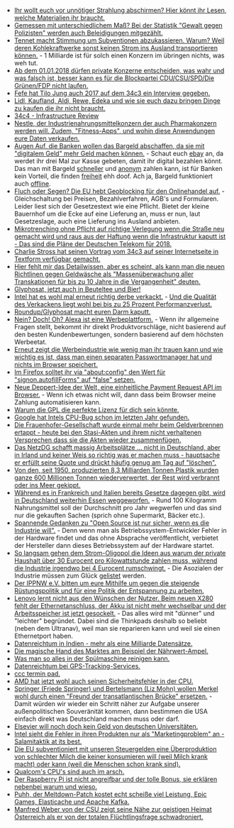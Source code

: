 * [Ihr wollt euch vor unnötiger Strahlung abschirmen? Hier könnt ihr Lesen, welche Materialien ihr braucht.](https://www.diagnose-funk.org/publikationen/fragen-antworten/detail&faqid=3)
* [Gemessen mit unterschiedlichem Maß? Bei der Statistik "Gewalt gegen Polizisten" werden auch Beleidigungen mitgezählt.](https://blog.fefe.de/?ts=a4b61faa)
* [Tennet macht Stimmung um Subventionen abzukassieren. Warum? Weil deren Kohlekraftwerke sonst keinen Strom ins Ausland transportieren können.](https://www.heise.de/newsticker/meldung/Stromnetz-unter-Druck-Tennet-meldet-Rekordkosten-fuer-Noteingriffe-3929093.html) - 1 Milliarde ist für solch einen Konzern im übringen nichts, was weh tut.
* [Ab dem 01.01.2018 dürfen private Konzerne entscheiden, was wahr und was falsch ist, besser kann es für die Blockpartei CDU/CSU/SPD/Die Grünen/FDP nicht laufen.](https://www.heise.de/newsticker/meldung/Facebook-Gesetz-NetzDG-macht-Soziale-Netze-zu-Richtern-ueber-Hate-Speech-3929110.html)
* [Fefe hat Tilo Jung auch 2017 auf dem 34c3 ein Interview gegeben.](https://www.youtube.com/watch?v=jROuVtMcHas)
* [Lidl, Kaufland, Aldi, Rewe, Edeka und wie sie euch dazu bringen Dinge zu kaufen die ihr nicht braucht.](https://netzfrauen.org/2018/01/02/discounterkrieg/)
* [34c4 - Infrastructure Review](https://berlin-ak.ftp.media.ccc.de/congress/2017/h264-hd/34c3-8911-eng-34C3_Infrastructure_Review.mp4)
* [Nestle, der Industrienahrungsmittelkonzern der auch Pharmakonzern werden will. Zudem, "Fitness-Apps", und wohin diese Anwendungen eure Daten verkaufen.](https://netzfrauen.org/2018/01/02/app-traumfigur/)
* [Augen Auf, die Banken wollen das Bargeld abschaffen, da sie mit "digitalem Geld" mehr Geld machen können.](https://www.heise.de/newsticker/meldung/Die-deutsche-Liebe-zum-Cash-Nur-Bares-ist-Wahres-3929290.html) - Schaut euch [ebay](https://www.heise.de/forum/heise-online/News-Kommentare/Die-deutsche-Liebe-zum-Cash-Nur-Bares-ist-Wahres/Re-junge-Finanzfirmen-die-wollen-doch-alle-bezahlt-werden/posting-31611481/show/) an, da werdet ihr drei Mal zur Kasse gebeten, damit ihr digital bezahlen könnt. Das man mit Bargeld [schneller](https://www.heise.de/forum/heise-online/News-Kommentare/Die-deutsche-Liebe-zum-Cash-Nur-Bares-ist-Wahres/Und-dann-steht-man-da-an-der-Kasse/posting-31611422/show/) und [anonym](https://www.heise.de/forum/heise-online/News-Kommentare/Die-deutsche-Liebe-zum-Cash-Nur-Bares-ist-Wahres/Bargeld-ist-anonym/posting-31611388/show/) zahlen kann, ist für Banken kein Vorteil, die finden [freiheit](https://www.heise.de/forum/heise-online/News-Kommentare/Die-deutsche-Liebe-zum-Cash-Nur-Bares-ist-Wahres/Bargeld-ist/posting-31611397/show/) ehh doof. Ach ja, Bargeld funktioniert auch [offline](https://www.heise.de/forum/heise-online/News-Kommentare/Die-deutsche-Liebe-zum-Cash-Nur-Bares-ist-Wahres/Bargeld-hat-bei-Kleinbetraegen-nur-Vorteile/posting-31611440/show/).
* [Fluch oder Segen? Die EU hebt Geoblocking für den Onlinehandel auf.](https://www.lto.de/recht/hintergruende/h/eu-geoblocking-entwurf-verbraucher-unternehmen-waren-dienstleistungen/) - Gleichschaltung bei Preisen, Bezahlverfahren, AGB's und Formularen. Leider liest sich der Gesetzestext wie eine Pflicht. Bietet der kleine Bauernhof um die Ecke auf eine Lieferung an, muss er nun, laut Gesetzeslage, auch eine Lieferung ins Ausland anbieten.
* [Mikrotrenching ohne Pflicht auf richtige Verlegung wenn die Straße neu gemacht wird und raus aus der Haftung wenn die Infrastruktur kaputt ist - Das sind die Pläne der Deutschen Telekom für 2018.](https://forum.golem.de/kommentare/internet/2018-telekom-will-glasfaser-pfluegen-aufhaengen-und-trenchen/114692,list.html)
* [Charlie Stross hat seinen Vortrag vom 34c3 auf seiner Internetseite in Textform verfügbar gemacht.](http://www.antipope.org/charlie/blog-static/2018/01/dude-you-broke-the-future.html)
* [Hier fehlt mir das Detailwissen, aber es scheint, als kann man die neuen Richtlinen gegen Geldwäsche als "Massenüberwachung aller Transkationen für bis zu 10 Jahre in die Vergangenheit" deuten.](https://www.heise.de/newsticker/meldung/Neue-EU-Geldwaescherichtlinie-Die-Privatsphaere-faellt-praktisch-weg-3931149.html)
* [Glyphosat, jetzt auch in Beuteltee und Bier!](https://netzfrauen.org/2018/01/03/tea/)
* [Intel hat es wohl mal erneut richtig derbe verkackt.](https://www.heise.de/security/meldung/Massive-Luecke-in-Intel-CPUs-erfordert-umfassende-Patches-3931562.html) - [Und die Qualität des Verkackens liegt wohl bei bis zu 25 Prozent Performanzverlust.](https://www.planet3dnow.de/cms/35636-massive-sicherheitsluecke-in-intel-cpus-der-letzten-jahre/)
* [Roundup/Glyphosat macht euren Darm kaputt.](https://netzfrauen.org/2018/01/03/microorganismen/)
* [Nein? Doch! Oh? Alexa ist eine Werbeplattform.](https://blog.fefe.de/?ts=a4b21e7b) - Wenn ihr allgemeine Fragen stellt, bekommt ihr direkt Produktvorschläge, nicht basierend auf den besten Kundenbewertungen, sondern basierend auf dem höchsten Werbeetat.
* [Erneut zeigt die Werbeindustrie wie wenig man ihr trauen kann und wie wichtig es ist, dass man einen separaten Passwortmanager hat und nichts im Browser speichert.](https://www.heise.de/security/meldung/Tracking-Skripte-klauen-E-Mail-Adressen-aus-Web-Browsern-3931772.html)
* [Im Firefox solltet ihr via "about:config" den Wert für "signon.autofillForms" auf "false" setzen.](https://www.heise.de/forum/heise-Security/News-Kommentare/Tracking-Skripte-klauen-E-Mail-Adressen-aus-Web-Browsern/Re-Tja-Logins-speichern-mit-Zufalls-Passwort-is-auch-unpraktisch/posting-31622763/show/)
* [Neue Deppert-Idee der Welt, eine einheitliche Payment Request API im Browser.](https://www.heise.de/developer/meldung/Webentwicklung-Die-Payment-Request-API-vereinfacht-das-Bezahlen-im-Browser-3932072.html) - Wenn ich etwas nicht will, dann dass beim Browser meine Zahlung automatisieren kann.
* [Warum die GPL die perfekte Lizenz für dich sein könnte.](https://blog.hansenpartnership.com/gpl-as-the-best-licence-community-code-and-licensing/)
* [Google hat Intels CPU-Bug schon im letzten Jahr gefunden.](https://blog.fefe.de/?ts=a4b3a3e8)
* [Die Frauenhofer-Gesellschaft wurde einmal mehr beim Geldverbrennen ertappt - heute bei den Stasi-Akten und ihrem nicht verhaltenen Versprechen dass sie die Akten wieder zusammenfügen.](https://blog.fefe.de/?ts=a4b39b0b)
* [Das NetzDG schafft massig Arbeitsplätze ... nicht in Deutschland, aber in Irland und keiner Weis so richtig was er machen muss - hauptsache er erfüllt seine Quote und drückt häufig genug am Tag auf "löschen".](https://blog.fefe.de/?ts=a4b39b81)
* [Von den, seit 1950, produzierten 8,3 Milliarden Tonnen Plastik wurden ganze 600 Millionen Tonnen wiederverwertet, der Rest wird verbrannt oder ins Meer gekippt.](https://www.careelite.de/plastik-muell-fakten/)
* [Während es in Frankreich und Italien bereits Gesetze dagegen gibt, wird in Deutschland weiterhin Essen weggeworfen.](https://netzfrauen.org/2018/01/04/46037-2/) - Rund 100 Kilogramm Nahrungsmittel soll der Durchschnitt pro Jahr wegwerfen und das sind nur die gekauften Sachen (sprich ohne Supermarkt, Bäcker etc.).
* [Spannende Gedanken zu "Open Source ist nur sicher, wenn es die Industrie will".](https://tuxproject.de/blog/2018/01/meltdown-und-spectre-beweisen-open-source-bedeutet-korruption/) - Denn wenn man als Betriebssystem-Entwickler Fehler in der Hardware findet und das ohne Absprache veröffentlicht, verbietet der Hersteller dann dieses Betriebssystem auf der Hardware startet.
* [So langsam gehen dem Strom-Oligopol die Ideen aus warum der private Haushalt über 30 Eurocent pro Kilowattstunde zahlen muss, während die Industrie irgendwo bei 4 Eurocent rumschwingt.](https://www.heise.de/newsticker/meldung/Erneuerbare-Energien-treiben-Strompreise-weniger-3934347.html) - Die Asozialen der Industrie müssen zum Glück [gelistet](https://www.oekologische-plattform.de/2017/06/eeg-umlage-befreiungen-2017/) werden.
* [Der IPPNW e.V. bitten um eure Mithilfe um gegen die steigende Rüstungspolitik und für eine Politik der Entspannung zu arbeiten.](http://ippnw.de/bit/2018)
* [Lenovo lernt nicht aus den Wünschen der Nutzer. Beim neuen X280 fehlt der Ethernetanschluss, der Akku ist nicht mehr wechselbar und der Arbeitsspeicher ist jetzt gesockelt.](https://www.heise.de/ix/meldung/Start-ins-Modelljahr-2018-Neun-neue-ThinkPads-fuers-Buero-3933090.html) - Das alles wird mit "dünner" und "leichter" begründet. Dabei sind die Thinkpads deshalb so beliebt (neben dem Ultranav), weil man sie reparieren kann und weil sie einen Ethernetport haben.
* [Datenreichtum in Indien - mehr als eine Milliarde Datensätze.](https://www.heise.de/newsticker/meldung/Indien-Wohl-mehr-als-eine-Milliarde-Personendaten-aus-staatlicher-Datenbank-abgegriffen-3934463.html)
* [Die magische Hand des Marktes am Beispiel der Nährwert-Ampel.](https://www.foodwatch.org/de/informieren/ampelkennzeichnung/aktuelle-nachrichten/pseudo-ampel-rechnet-produkte-gesund/)
* [Was man so alles in der Spülmaschine reinigen kann.](https://www.smarticular.net/spuelmaschine-zweckentfremden-spielzeug-schuhe-spuelschwamm/)
* [Datenreichtum bei GPS-Tracking-Services.](https://www.heise.de/security/meldung/Trackmageddon-GPS-Tracking-Services-ermoeglichen-unbefugten-Zugriff-3934328.html)
* [ccc termin pad.](http://pads.ccc.de/termine)
* [AMD hat jetzt wohl auch seinen Sicherheitsfehler in der CPU.](https://blog.fefe.de/?ts=a4ae739e)
* [Springer (Friede Springer) und Bertelsmann (Liz Mohn) wollen Merkel wohl durch einen "Freund der transatlantischen Brücke" ersetzen.](https://www.heise.de/tp/features/Merkel-muss-weg-Ja-wirklich-Vorsicht-3935273.html) - Damit würden wir wieder ein Schritt näher zur Aufgabe unserer außenpolitischen Souveränität kommen, dann bestimmen die USA einfach direkt was Deutschland machen muss oder darf.
* [Elsevier will noch doch kein Geld von deutschen Universitäten.](https://blog.fefe.de/?ts=a4b1031d)
* [Intel sieht die Fehler in ihren Produkten nur als "Marketingproblem" an - Salamitaktik at its best.](https://blog.fefe.de/?ts=a4b102bf)
* [Die EU subventioniert mit unseren Steuergelden eine Überproduktion von schlechter Milch die keiner konsumieren will (weil Milch krank macht) oder kann (weil die Menschen schon krank sind).](https://netzfrauen.org/2018/01/06/milchluege/)
* [Qualcom's CPU's sind auch im arsch.](https://www.heise.de/newsticker/meldung/Prozessorluecke-Auch-Qualcomm-CPUs-sind-anfaellig-3935270.html)
* [Der Raspberry Pi ist nicht angreifbar und der tolle Bonus, sie erklären nebenbei warum und wieso.](https://www.raspberrypi.org/blog/why-raspberry-pi-isnt-vulnerable-to-spectre-or-meltdown/)
* [Puhh, der Meltdown-Patch kostet echt scheiße viel Leistung, Epic Games, Elasticache und Apache Kafka.](https://blog.fefe.de/?ts=a4ae1008)
* [Manfred Weber von der CSU zeigt seine Nähe zur geistigen Heimat Österreich als er von der totalen Flüchtlingsfrage schwadroniert.](http://www.tagesspiegel.de/politik/csu-klausurtagung-finale-loesung-der-fluechtlingsfrage-weber-bedauert-umstrittene-aussage/20819300.html)
